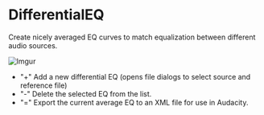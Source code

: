 # DifferentialEQ

Create nicely averaged EQ curves to match equalization between different audio sources.

![Imgur](https://i.imgur.com/WwVDVi9.jpg)

- "+" Add a new differential EQ (opens file dialogs to select source and reference file)
- "-" Delete the selected EQ from the list.
- "=" Export the current average EQ to an XML file for use in Audacity.
